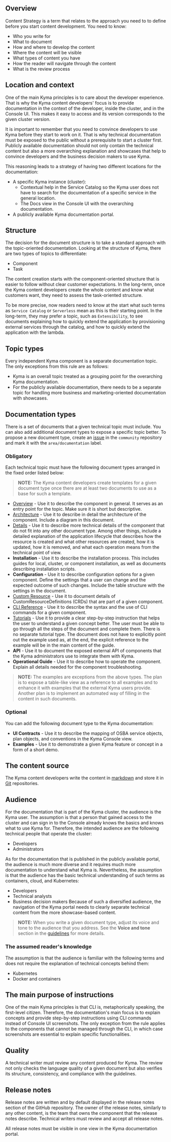 ## Overview

Content Strategy is a term that relates to the approach you need to to define before you start content development. You need to know:
* Who you write for
* What to document
* How and where to develop the content
* Where the content will be visible
* What types of content you have
* How the reader will navigate through the content
* What is the review process

## Location and context

One of the main Kyma principles is to care about the developer experience. That is why the Kyma content developers' focus is to provide documentation in the context of the developer, inside the cluster, and in the Console UI. This makes it easy to access and its version corresponds to the given cluster version.

It is important to remember that you need to convince developers to use Kyma before they start to work on it. That is why technical documentation must be exposed to the public without a prerequisite to start a cluster first. Publicly available documentation should not only contain the technical content but also a more overarching explanation and showcases that help to convince developers and the business decision makers to use Kyma.

This reasoning leads to a strategy of having two different locations for the documentation:
- A specific Kyma instance (cluster):
    - Contextual help in the Service Catalog so the Kyma user does not have to search for the documentation of a specific service in the general location.
    - The Docs view in the Console UI with the overarching documentation.
- A publicly available Kyma documentation portal.

## Structure

The decision for the document structure is to take a standard approach with the topic-oriented documentation. Looking at the structure of Kyma, there are two types of topics to differentiate:
* Component
* Task

The content creation starts with the component-oriented structure that is easier to follow without clear customer expectations. In the long-term, once the Kyma content developers create the whole content and know what customers want, they need to assess the task-oriented structure.

To be more precise, now readers need to know at the start what such terms as `Service Catalog` or `Serverless` mean as this is their starting point. In the long-term, they may prefer a topic, such as `Extensibility`, to see documents explaining how to quickly extend the application by provisioning external services through the catalog, and how to quickly extend the application with the lambda.

## Topic types

Every independent Kyma component is a separate documentation topic. The only exceptions from this rule are as follows:
- Kyma is an overall topic treated as a grouping point for the overarching Kyma documentation.
- For the publicly available documentation, there needs to be a separate topic for handling more business and marketing-oriented documentation with showcases.

## Documentation types

There is a set of documents that a given technical topic must include. You can also add additional document types to expose a specific topic better. To propose a new document type, create an [issue](https://github.com/kyma-project/community/issues) in the `community` repository and mark it with the `area/documentation` label.  

### Obligatory

Each technical topic must have the following document types arranged in the fixed order listed below:

>**NOTE:** The Kyma content developers create templates for a given document type once there are at least two documents to use as a base for such a template.

- [Overview](../templates/resources/overview.md) - Use it to describe the component in general. It serves as an entry point for the topic. Make sure it is short but descriptive.
- [Architecture](../templates/resources/architecture.md) - Use it to describe in detail the architecture of the component. Include a diagram in this document.
- [Details](../templates/resources/details.md) - Use it to describe more technical details of the component that do not fit into any other document type. Among other things, include a detailed explanation of the application lifecycle that describes how the resource is created and what other resources are created, how it is updated, how it is removed, and what each operation means from the technical point of view.
- **Installation** - Use it to describe the installation process. This includes guides for local, cluster, or component installation, as well as documents describing installation scripts.
- **Configuration** - Use it to describe configuration options for a given component. Define the settings that a user can change and the expected outcome of such changes. Include the table structure with the settings in the document.
- [Custom Resource](../templates/resources/custom-resource.md) - Use it to document details of CustomResourceDefinitions (CRDs) that are part of a given component.
- [CLI Reference](../templates/resources/cli-reference.md) - Use it to describe the syntax and the use of CLI commands for a given component.
- [Tutorials](../templates/resources/tutorials.md) - Use it to provide a clear step-by-step instruction that helps the user to understand a given concept better. The user must be able to go through all the steps of the document and complete them. There is no separate tutorial type. The document does not have to explicitly point out the example used as, at the end, the explicit reference to the example will be in the main content of the guide.
- **API** - Use it to document the exposed external API of components that the Kyma administrators use to integrate them with Kyma.
- **Operational Guide** - Use it to describe how to operate the component. Explain all details needed for the component troubleshooting.

>**NOTE:** The examples are exceptions from the above types. The plan is to expose a table-like view as a reference to all examples and to enhance it with examples that the external Kyma users provide. Another plan is to implement an automated way of filling in the content in such documents.

### Optional

You can add the following document type to the Kyma documentation:
- **UI Contracts** - Use it to describe the mapping of OSBA service objects, plan objects, and conventions in the Kyma Console view.
- **Examples** - Use it to demonstrate a given Kyma feature or concept in a form of a short demo.

## The content source

The Kyma content developers write the content in [markdown](https://daringfireball.net/projects/markdown/) and store it in [Git](https://git-scm.com/) repositories.

## Audience

For the documentation that is part of the Kyma cluster, the audience is the Kyma user. The assumption is that a person that gained access to the cluster and can sign in to the Console already knows the basics and knows what to use Kyma for. Therefore, the intended audience are the following technical people that operate the cluster:
- Developers
- Administrators

As for the documentation that is published in the publicly available portal, the audience is much more diverse and it requires much more documentation to understand what Kyma is. Nevertheless, the assumption is that the audience has the basic technical understanding of such terms as containers, cloud, and Kubernetes:
- Developers
- Technical analysts
- Business decision makers
Because of such a diversified audience, the navigation of the Kyma portal needs to clearly separate technical content from the more showcase-based content.

>**NOTE:** When you write a given document type, adjust its voice and tone to the audience that you address. See the **Voice and tone** section in the [guidelines](https://github.com/YaaS/REST_API_Documentation_Guidelines/blob/master/010_About_Style_And_Standards.html.md#voice-and-tone) for more details.

### The assumed reader's knowledge

The assumption is that the audience is familiar with the following terms and does not require the explanation of technical concepts behind them:
- Kubernetes
- Docker and containers

## The main purpose of instructions

One of the main Kyma principles is that CLI is, metaphorically speaking, the first-level citizen. Therefore, the documentation's main focus is to explain concepts and provide step-by-step instructions using CLI commands instead of Console UI screenshots. The only exception from the rule applies to the components that cannot be managed through the CLI, in which case screenshots are essential to explain specific functionalities.

## Quality

A technical writer must review any content produced for Kyma. The review not only checks the language quality of a given document but also verifies its structure, consistency, and compliance with the guidelines.

## Release notes

Release notes are written and by default displayed in the release notes section of the GitHub repository. The owner of the release notes, similarly to any other content, is the team that owns the component that the release notes describe. Technical writers must review and accept all release notes.

All release notes must be visible in one view in the Kyma documentation portal.
